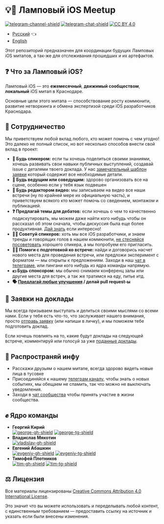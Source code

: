 # 💡📱 Ламповый iOS Meetup

[![telegram-channel-shield]][telegram-channel]
[![telegram-chat-shield]][telegram-chat]
[![CC BY 4.0][cc-by-shield]][cc-by]

- [Русский](README.md) 👈
- [English](README_EN.md)

Этот репозиторий предназначен для координации будущих Ламповых iOS митапов, а так-же для отслеживания прошедших и их артефактов.

## ❓ Что за Ламповый iOS?

Ламповый iOS — это **ежемесячный**, **движимый сообществом**, **локальный** iOS митап в Краснодаре.

Основные цели этого митапа — способствование росту коммюнити, развитие нетворкинга и обмена экспертизой среди iOS разработчиков Краснодара.

## 🤝 Сотрудничество

Мы приветствуем любой вклад любого, кто может помочь с чем угодно! Это далеко не полный список, но вот несколько способов внести свой вклад в проект:

- **📢 Будь спикером:** если ты хочешь поделиться своими знаниями, хочешь развивать свои навыки публичных выступлений, создавай issue с деталями твоего доклада. У нас [замечательный шаблон заявки][submit-issue] который содержит все необходимые детали.
- **🎤 Будь ведущим или соведущим:** здорово организовать все на сцене, особенно если у тебя язык подвешен
- **📼 Будь редактором видео:** мы записываем на видео все наши встречи (ну по крайней мере их официальную часть), и приветствуем всякого кто может помочь со сведением, монтажом и публикацией.
- **❓ Предлагай темы для дебатов:** если хочешь о чем то качественно подискутировать, мы можем даже найти кого нибудь чтобы он рассказал об этом сначала, чтобы дискуссия была еще более продуктивная. [Дай знать][submit-issue] если интересно!
- **👨‍💻 Советуй спикеров:** хоть мы все iOS разработчики, и знаем тренды и говорящих голов в нашем коммюнити, [не стесняйся посоветовать][submit-issue] хорошего спикера, а мы попробуем его пригласить.
- **👷‍♂️ Помоги с подготовкой ко встрече:** найди и договорись насчет нового места для проведения встречи, или предложи эксперимент с форматом — мы открыты к предложениям. Заходи в наш [чат в телеграме][telegram-chat], или пингани кого нибудь из ядра команды напрямую.
- **💵 Будь спонсором:** мы обычно снимаем конференц залы или другие места для встреч, а так же тратимся на еду, питье итд.
- **🗣 [Предлагай любые улучшения][submit-issue] / делай pull request-ы**

## 📄 Заявки на доклады

Мы всегда призываем выступать и делиться своими мыслями со всеми нами. Если у тебя есть что-то, что заслуживает нашего внимания, просто [отправь заявку][submit-issue] (или напиши в личку), и мы поможем тебе подготовить доклад.

Если хочешь повлиять на то, какие будут доклады на следующей встрече, комментируй или голосуй за уже [поданные доклады][talks-proposals].

## 📣 Распространяй инфу

- Расскажи друзьям о нашем митапе, всегда здорово видеть новые лица в тусовке
- Присоединяйся к нашему [телеграм каналу][telegram-channel], чтобы знать о новых событиях, мы обещаем не спамить, так что можно не выключать уведомления.
- Заходи в [чат сообщества][telegram-chat] чтобы принять участие в жизни сообщества.

## ✊ Ядро команды

- **Георгий Кирий**  
  [![george-gh-shield]][george-gh] [![george-tg-shield]][george-tg]
- **Владислав Мякотин**  
  [![vladislav-gh-shield]][vladislav-gh]
- **Евгений Абашкин**  
  [![evgeniy-gh-shield]][evgeniy-gh] [![evgeniy-tg-shield]][evgeniy-tg]
- **Тимофей Плотников**  
  [![tim-gh-shield]][tim-gh] [![tim-tg-shield]][tim-tg]

## ⚖️ Лицензия

Все материалы лицензированы [Creative Commons Attribution 4.0 International License][cc-by].

Это значит что вы можете использовать и переделывать любой контент, с единственным требованием — предоставить ссылку на источник и указать если были внесены изменения.

[cc-by]: http://creativecommons.org/licenses/by/4.0/
[cc-by-shield]: https://img.shields.io/badge/License-CC%20BY%204.0-lightgrey

[telegram-channel]: https://tlgg.ru/joinchat/AAAAAFX6MT-bYTXpgU7O-w
[telegram-channel-shield]: https://img.shields.io/badge/Telegram-Channel-informational?logo=telegram
[telegram-chat]: https://tlgg.ru/joinchat/Bs0RLE48zKoVltig3GRmlw
[telegram-chat-shield]: https://img.shields.io/badge/Telegram-Chat-informational?logo=telegram


[george-tg]: https://tlgg.ru/mpsnp
[george-tg-shield]: https://img.shields.io/badge/@mpsnp-informational?logo=telegram&style=social
[george-gh]: https://github.com/mpsnp
[george-gh-shield]: https://img.shields.io/badge/@mpsnp-informational?logo=github&style=social

[vladislav-gh]: https://github.com/vladislav-m
[vladislav-gh-shield]: https://img.shields.io/badge/@vladislav--m-informational?logo=github&style=social

[evgeniy-tg]: https://tlgg.ru/AEvgen1y
[evgeniy-tg-shield]: https://img.shields.io/badge/@AEvgen1y-informational?logo=telegram&style=social
[evgeniy-gh]: https://github.com/AEvgeniy
[evgeniy-gh-shield]: https://img.shields.io/badge/@AEvgeniy-informational?logo=github&style=social

[tim-tg]: https://tlgg.ru/timofey_plotnikov
[tim-tg-shield]: https://img.shields.io/badge/@timofey__plotnikov-informational?logo=telegram&style=social
[tim-gh]: https://github.com/timopl
[tim-gh-shield]: https://img.shields.io/badge/@timopl-informational?logo=github&style=social

[submit-issue]: https://github.com/lamp-ios/meetup/issues/new/choose
[talks-proposals]: https://github.com/lamp-ios/meetup/issues?q=is%3Aissue+is%3Aopen+label%3Atalk